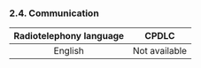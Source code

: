 ### 	2.4. Communication

| Radiotelephony language |     CPDLC     |
| :---------------------: | :-----------: |
|         English         | Not available |